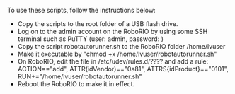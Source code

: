 To use these scripts, follow the instructions below:
- Copy the scripts to the root folder of a USB flash drive.
- Log on to the admin account on the RoboRIO by using some SSH terminal such as PuTTY (user: admin, password: <blank>)
- Copy the script robotautorunner.sh to the RoboRIO folder /home/lvuser
- Make it executable by "chmod +x /home/lvuser/robotautorunner.sh"
- On RoboRIO, edit the file in /etc/udev/rules.d/???? and add a rule:
    ACTION=="add", ATTR(idVendor)=="0a81", ATTRS{idProduct}=="0101", RUN+="/home/lvuser/robotautorunner.sh"
- Reboot the RoboRIO to make it in effect.
